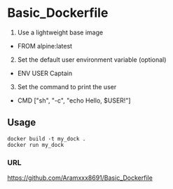 # Basic_Dockerfile

1. Use a lightweight base image
- FROM alpine:latest
2. Set the default user environment variable (optional)
- ENV USER Captain
3. Set the command to print the user
- CMD ["sh", "-c", "echo Hello, $USER!"]

## Usage
```
docker build -t my_dock .
docker run my_dock
```
### URL
https://github.com/Aramxxx8691/Basic_Dockerfile

